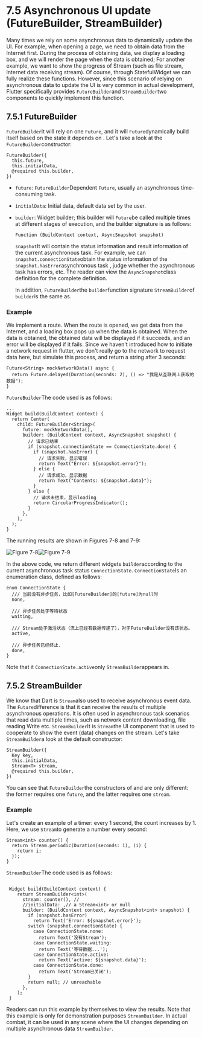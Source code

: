 # 7.5 Asynchronous UI update (FutureBuilder, StreamBuilder)

Many times we rely on some asynchronous data to dynamically update the UI. For example, when opening a page, we need to obtain data from the Internet first. During the process of obtaining data, we display a loading box, and we will render the page when the data is obtained; For another example, we want to show the progress of Stream (such as file stream, Internet data receiving stream). Of course, through StatefulWidget we can fully realize these functions. However, since this scenario of relying on asynchronous data to update the UI is very common in actual development, Flutter specifically provides `FutureBuilder`and `StreamBuilder`two components to quickly implement this function.

## 7.5.1 FutureBuilder

`FutureBuilder`It will rely on one `Future`, and it will `Future`dynamically build itself based on the state it depends on . Let's take a look at the `FutureBuilder`constructor:

```
FutureBuilder({
  this.future,
  this.initialData,
  @required this.builder,
})

```

-   `future`: `FutureBuilder`Dependent `Future`, usually an asynchronous time-consuming task.
    
-   `initialData`: Initial data, default data set by the user.
    
-   `builder`: Widget builder; this builder will `Future`be called multiple times at different stages of execution, and the builder signature is as follows:
    
    ```
    Function (BuildContext context, AsyncSnapshot snapshot)
    
    ```
    
    `snapshot`It will contain the status information and result information of the current asynchronous task. For example, we can `snapshot.connectionState`obtain the status information of the `snapshot.hasError`asynchronous task , judge whether the asynchronous task has errors, etc. The reader can view the `AsyncSnapshot`class definition for the complete definition.
    
    In addition, `FutureBuilder`the `builder`function signature `StreamBuilder`of `builder`is the same as.
    

### Example

We implement a route. When the route is opened, we get data from the Internet, and a loading box pops up when the data is obtained. When the data is obtained, the obtained data will be displayed if it succeeds, and an error will be displayed if it fails. Since we haven't introduced how to initiate a network request in flutter, we don't really go to the network to request data here, but simulate this process, and return a string after 3 seconds:

```
Future<String> mockNetworkData() async {
  return Future.delayed(Duration(seconds: 2), () => "我是从互联网上获取的数据");
}

```

`FutureBuilder`The code used is as follows:

```
...
Widget build(BuildContext context) {
  return Center(
    child: FutureBuilder<String>(
      future: mockNetworkData(),
      builder: (BuildContext context, AsyncSnapshot snapshot) {
        // 请求已结束
        if (snapshot.connectionState == ConnectionState.done) {
          if (snapshot.hasError) {
            // 请求失败，显示错误
            return Text("Error: ${snapshot.error}");
          } else {
            // 请求成功，显示数据
            return Text("Contents: ${snapshot.data}");
          }
        } else {
          // 请求未结束，显示loading
          return CircularProgressIndicator();
        }
      },
    ),
  );
}

```

The running results are shown in Figures 7-8 and 7-9:

![Figure 7-8](https://pcdn.flutterchina.club/imgs/7-8.png)![Figure 7-9](https://pcdn.flutterchina.club/imgs/7-9.png)

In the above code, we return different widgets `builder`according to the current asynchronous task status `ConnectionState`. `ConnectionState`Is an enumeration class, defined as follows:

```
enum ConnectionState {
  /// 当前没有异步任务，比如[FutureBuilder]的[future]为null时
  none,

  /// 异步任务处于等待状态
  waiting,

  /// Stream处于激活状态（流上已经有数据传递了），对于FutureBuilder没有该状态。
  active,

  /// 异步任务已经终止.
  done,
}

```

Note that it `ConnectionState.active`only `StreamBuilder`appears in.

## 7.5.2 StreamBuilder

We know that Dart is `Stream`also used to receive asynchronous event data. The `Future`difference is that it can receive the results of multiple asynchronous operations. It is often used in asynchronous task scenarios that read data multiple times, such as network content downloading, file reading Write etc. `StreamBuilder`It is `Stream`the UI component that is used to cooperate to show the event (data) changes on the stream. Let's take `StreamBuilder`a look at the default constructor:

```
StreamBuilder({
  Key key,
  this.initialData,
  Stream<T> stream,
  @required this.builder,
})

```

You can see that `FutureBuilder`the constructors of and are only different: the former requires one `future`, and the latter requires one `stream`.

### Example

Let's create an example of a timer: every 1 second, the count increases by 1. Here, we use `Stream`to generate a number every second:

```
Stream<int> counter() {
  return Stream.periodic(Duration(seconds: 1), (i) {
    return i;
  });
}

```

`StreamBuilder`The code used is as follows:

```

 Widget build(BuildContext context) {
    return StreamBuilder<int>(
      stream: counter(), //
      //initialData: ,// a Stream<int> or null
      builder: (BuildContext context, AsyncSnapshot<int> snapshot) {
        if (snapshot.hasError)
          return Text('Error: ${snapshot.error}');
        switch (snapshot.connectionState) {
          case ConnectionState.none:
            return Text('没有Stream');
          case ConnectionState.waiting:
            return Text('等待数据...');
          case ConnectionState.active:
            return Text('active: ${snapshot.data}');
          case ConnectionState.done:
            return Text('Stream已关闭');
        }
        return null; // unreachable
      },
    );
 }

```

Readers can run this example by themselves to view the results. Note that this example is only for demonstration purposes `StreamBuilder`. In actual combat, it can be used in any scene where the UI changes depending on multiple asynchronous data `StreamBuilder`.